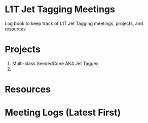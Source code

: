 # L1T Jet Tagging Meetings
Log book to keep track of L1T Jet Tagging meetings, projects, and resources 

# Projects

1. Multi-class SeededCone AK4 Jet Tagger:
2. 

# Resources

# Meeting Logs (Latest First)



